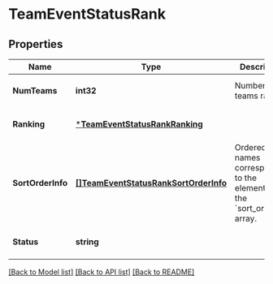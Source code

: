 # TeamEventStatusRank

## Properties
Name | Type | Description | Notes
------------ | ------------- | ------------- | -------------
**NumTeams** | **int32** | Number of teams ranked. | [optional] [default to null]
**Ranking** | [***TeamEventStatusRankRanking**](Team_Event_Status_rank_ranking.md) |  | [optional] [default to null]
**SortOrderInfo** | [**[]TeamEventStatusRankSortOrderInfo**](Team_Event_Status_rank_sort_order_info.md) | Ordered list of names corresponding to the elements of the &#x60;sort_orders&#x60; array. | [optional] [default to null]
**Status** | **string** |  | [optional] [default to null]

[[Back to Model list]](../README.md#documentation-for-models) [[Back to API list]](../README.md#documentation-for-api-endpoints) [[Back to README]](../README.md)


